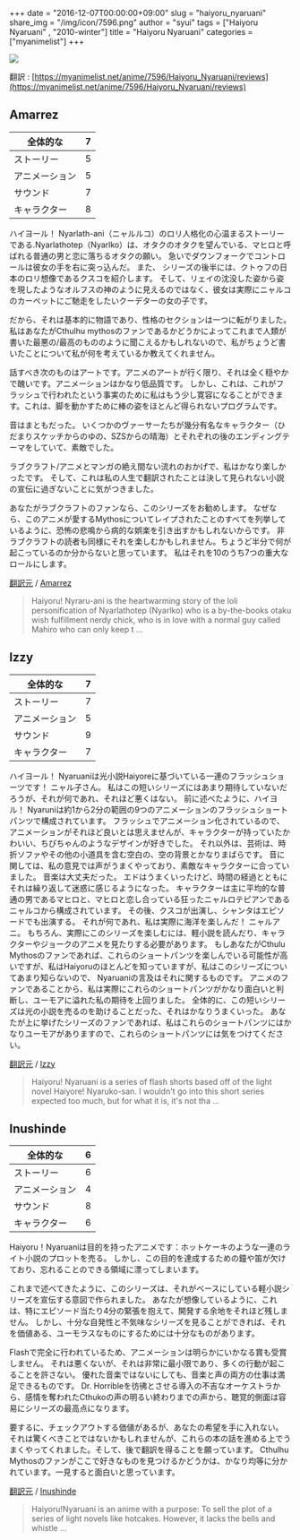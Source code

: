 +++
date = "2016-12-07T00:00:00+09:00"
slug = "haiyoru_nyaruani"
share_img = "/img/icon/7596.png"
author = "syui"
tags = ["Haiyoru Nyaruani" , "2010-winter"]
title = "Haiyoru Nyaruani"
categories = ["myanimelist"]
+++

![](https://myanimelist.cdn-dena.com/images/anime/5/22334.jpg)


<!--more-->

翻訳 : [https://myanimelist.net/anime/7596/Haiyoru_Nyaruani/reviews](https://myanimelist.net/anime/7596/Haiyoru_Nyaruani/reviews)


## Amarrez



全体的な|  7
--- | ---
ストーリー|  5
アニメーション|  5
サウンド|  7
キャラクター|  8

ハイヨール！  Nyarlath-ani（ニャルルコ）のロリ人格化の心温まるストーリーである.Nyarlathotep（Nyarlko）は、オタクのオタクを望んでいる、マヒロと呼ばれる普通の男と恋に落ちるオタクの願い。 急いでダウンフォークでコントロールは彼女の手を右に突っ込んだ。 また、 シリーズの後半には、クトゥフの日本のロリ想像であるクスコを紹介します。 そして、リェイの沈没した姿から姿を現したようなオルフスの神のように見えるのではなく、彼女は実際にニャルコのカーペットにご馳走をしたいクーデターの女の子です。

だから、それは基本的に物語であり、性格のセクションは一つに転がりました。 私はあなたがCthulhu mythosのファンであるかどうかによってこれまで人類が書いた最悪の/最高のもののように聞こえるかもしれないので、私がちょうど書いたことについて私が何を考えているか教えてくれません。

話すべき次のものはアートです。アニメのアートが行く限り、それは全く穏やかで醜いです。アニメーションはかなり低品質です。 しかし、これは、これがフラッシュで行われたという事実のために私はもう少し寛容になることができます。これは、脚を動かすために棒の姿をほとんど得られないプログラムです。

音はまともだった。 いくつかのヴァーサーたちが幾分有名なキャラクター（ひだまりスケッチからのゆの、SZSからの晴海）とそれぞれの後のエンディングテーマをしていて、素敵でした。

ラブクラフト/アニメとマンガの絶え間ない流れのおかげで、私はかなり楽しかったです。 そして、これは私の人生で翻訳されたことは決して見られない小説の宣伝に過ぎないことに気がつきました。

あなたがラブクラフトのファンなら、このシリーズをお勧めします。 なぜなら、このアニメが愛するMythosについてレイプされたことのすべてを列挙しているように、恐怖の悲鳴から病的な娯楽を引き出すかもしれないからです。 非ラブクラフトの読者も同様にそれを楽しむかもしれません。ちょうど半分で何が起こっているのか分からないと思っています。 私はそれを10のうち7つの重大なロールにします。

[翻訳元](https://myanimelist.net/reviews.php?id=24703) / [Amarrez](https://myanimelist.net/profile/Amarrez/reviews)


> Haiyoru! Nyraru-ani is the heartwarming story of the loli personification of Nyarlathotep (Nyarlko) who is a by-the-books otaku wish fulfillment nerdy chick, who is in love with a normal guy called Mahiro who can only keep t ...

## lzzy



全体的な|  7
--- | ---
ストーリー|  7
アニメーション|  5
サウンド|  9
キャラクター|  7

ハイヨール！  Nyaruaniは光小説Haiyoreに基づいている一連のフラッシュショーツです！ ニャル子さん。 私はこの短いシリーズにはあまり期待していないだろうが、それが何であれ、それほど悪くはない。
前に述べたように、ハイヨル！  Nyaruniは約1から2分の範囲の9つのアニメーションのフラッシュショートパンツで構成されています。 フラッシュでアニメーション化されているので、アニメーションがそれほど良いとは思えませんが、キャラクターが持っていたかわいい、ちびちゃんのようなデザインが好きでした。 それ以外は、芸術は、時折ソファやその他の小道具を含む空白の、空の背景とかなりまばらです。
音に関しては、私の意見では声がうまくやっており、素敵なキャラクターに合っていました。 音楽は大丈夫だった。 エドはうまくいったけど、時間の経過とともにそれは繰り返して迷惑に感じるようになった。
キャラクターは主に平均的な普通の男であるマヒロと、マヒロと恋し合っている狂ったニャルロテピアンであるニャルコから構成されています。 その後、クスコが出演し、シャンタはエピソードでも出演する。
それが何であれ、私は実際に海洋を楽しんだ！ ニャルアニ。 もちろん、実際にこのシリーズを楽しむには、軽小説を読んだり、キャラクターやジョークのアニメを見たりする必要があります。 もしあなたがCthulu Mythosのファンであれば、これらのショートパンツを楽しんでいる可能性が高いですが、私はHaiyoruのほとんどを知っていますが、私はこのシリーズについてあまり知らないので、  Nyaruaniの言及はそれに関するものです。 アニメのファンであることから、私は実際にこれらのショートパンツがかなり面白いと判断し、ユーモアに溢れた私の期待を上回りました。
全体的に、この短いシリーズは光の小説を売るのを助けることだった、それはかなりうまくいった。 あなたが上に挙げたシリーズのファンであれば、私はこれらのショートパンツにはかなりユーモアがありますので、これらのショートパンツには気をつけてください。

[翻訳元](https://myanimelist.net/reviews.php?id=210255) / [lzzy](https://myanimelist.net/profile/lzzy/reviews)


> Haiyoru! Nyaruani is a series of flash shorts based off of the light novel Haiyore! Nyaruko-san. I wouldn't go into this short series expected too much, but for what it is, it's not tha ...

## Inushinde



全体的な|  6
--- | ---
ストーリー|  6
アニメーション|  4
サウンド|  8
キャラクター|  6

Haiyoru！Nyaruaniは目的を持ったアニメです：ホットケーキのような一連のライト小説のプロットを売る。 しかし、この目的を達成するための鐘や笛が欠けており、忘れることのできる領域に漂ってしまいます。

これまで述べてきたように、このシリーズは、それがベースにしている軽小説シリーズを宣伝する意図で作られました。 あなたが想像しているように、これは、特にエピソード当たり4分の緊張を抱えて、開発する余地をそれほど残しません。 しかし、十分な自発性と不気味なシリーズを見ることができれば、それを価値ある、ユーモラスなものにするためには十分なものがあります。

Flashで完全に行われているため、アニメーションは明らかにいかなる賞も受賞しません。 それは悪くないが、それは非常に最小限であり、多くの行動が起こることを許さない。 優れた音楽ではないにしても、音楽と声の両方の仕事は満足できるものです。  Dr. Horribleを彷彿とさせる導入の不吉なオーケストラから、感情を奪われたCthukoの声の明るい終わりまでの声から、聴覚的側面は容易にシリーズの最高点になります。

要するに、チェックアウトする価値があるが、あなたの希望を手に入れない。 それは驚くべきことではないかもしれませんが、これらの本の話を進める上でうまくやってくれました。そして、後で翻訳を得ることを願っています。
Cthulhu Mythosのファンがここで好きなものを見つけるかどうかは、かなり均等に分かれています。一見すると面白いと思っています。

[翻訳元](https://myanimelist.net/reviews.php?id=35240) / [Inushinde](https://myanimelist.net/profile/Inushinde/reviews)


> Haiyoru!Nyaruani is an anime with a purpose: To sell the plot of a series of light novels like hotcakes. However, it lacks the bells and whistle ...
